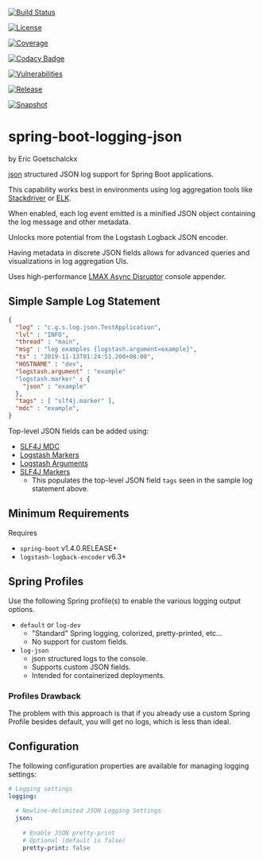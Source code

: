 [![Build Status](https://travis-ci.org/goetschalckx/spring-boot-logging-json.svg?branch=master)](https://travis-ci.org/goetschalckx/spring-boot-logging-json)

[![License](https://img.shields.io/github/license/goetschalckx/spring-boot-logging-json?color=4DC71F)](https://github.com/goetschalckx/spring-boot-logging-json/blob/master/LICENSE)

[![Coverage](https://codecov.io/gh/goetschalckx/spring-boot-logging-json/branch/master/graph/badge.svg)](https://codecov.io/gh/goetschalckx/spring-boot-logging-json)

[![Codacy Badge](https://app.codacy.com/project/badge/Grade/39ea34a49b254b03bf84d5d1adbec00a)](https://www.codacy.com/gh/goetschalckx/spring-boot-logging-json?utm_source=github.com&amp;utm_medium=referral&amp;utm_content=goetschalckx/spring-boot-logging-json&amp;utm_campaign=Badge_Grade)

[![Vulnerabilities](https://img.shields.io/snyk/vulnerabilities/github/goetschalckx/spring-boot-logging-json)](https://img.shields.io/snyk/vulnerabilities/github/goetschalckx/spring-boot-logging-json)

[![Release](https://img.shields.io/nexus/r/io.github.goetschalckx/spring-boot-logging-json?color=4DC71F&label=release&server=https%3A%2F%2Foss.sonatype.org%2F)](https://oss.sonatype.org/#nexus-search;quick~spring-boot-logging-json)

[![Snapshot](https://img.shields.io/nexus/s/io.github.goetschalckx/spring-boot-logging-json?label=snapshot&server=https%3A%2F%2Foss.sonatype.org%2F)](https://oss.sonatype.org/#nexus-search;quick~spring-boot-logging-json)

# spring-boot-logging-json
by Eric Goetschalckx

[json](https://github.com/json/json-spec) structured JSON log support for Spring Boot applications.

This capability works best in environments using log aggregation tools like [Stackdriver](https://cloud.google.com/stackdriver) or [ELK](https://www.elastic.co/what-is/elk-stack).

When enabled, each log event emitted is a minified JSON object containing the log message and other metadata. 

Unlocks more potential from the Logstash Logback JSON encoder.

Having metadata in discrete JSON fields allows for advanced queries and visualizations in log aggregation UIs.

Uses high-performance [LMAX Async Disruptor](https://github.com/LMAX-Exchange/disruptor) console appender.

## Simple Sample Log Statement
```json
{
  "log" : "c.g.s.log.json.TestApplication",
  "lvl" : "INFO",
  "thread" : "main",
  "msg" : "log examples {logstash.argument=example}",
  "ts" : "2019-11-13T01:24:51.200+00:00",
  "HOSTNAME" : "dev",
  "logstash.argument" : "example"
  "logstash.marker" : {
    "json" : "example"
  },
  "tags" : [ "slf4j.marker" ],
  "mdc" : "example",
}
```

Top-level JSON fields can be added using:
- [SLF4J MDC](http://www.slf4j.org/api/org/slf4j/MDC.html)
- [Logstash Markers](https://github.com/logstash/logstash-logback-encoder/blob/master/src/main/java/net/logstash/logback/marker/Markers.java)
- [Logstash Arguments](https://github.com/logstash/logstash-logback-encoder/tree/master/src/main/java/net/logstash/logback/argument)
- [SLF4J Markers](https://github.com/qos-ch/slf4j/tree/master/slf4j-api/src/main/java/org/slf4j)
  - This populates the top-level JSON field `tags` seen in the sample log statement above.

## Minimum Requirements
Requires 
- `spring-boot` v1.4.0.RELEASE+
- `logstash-logback-encoder` v6.3+

## Spring Profiles
Use the following Spring profile(s) to enable the various logging output options.

- `default` or `log-dev`
  -   "Standard" Spring logging, colorized, pretty-printed, etc...
  - No support for custom fields.
- `log-json`
  - json structured logs to the console.
  - Supports custom JSON fields.
  - Intended for containerized deployments.

### Profiles Drawback
The problem with this approach is that if you already use a custom Spring Profile besides default, you will get no logs, which is less than ideal.

## Configuration
The following configuration properties are available for managing logging settings:

```yaml
# Logging settings 
logging:
  
  # Newline-delimited JSON Logging Settings
  json:
      
    # Enable JSON pretty-print
    # Optional (default is false)
    pretty-print: false
```
